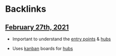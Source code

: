 
# Backlinks
## [February 27th, 2021](<February 27th, 2021.md>)
- Important to understand the [entry points](<entry points.md>) & [hubs](<hubs.md>)

- Uses [kanban](<kanban.md>) boards for [hubs](<hubs.md>)

